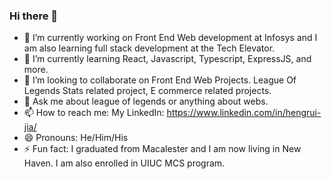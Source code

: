 ### Hi there 👋


- 🔭 I’m currently working on Front End Web development at Infosys and I am also learning full stack development at the Tech Elevator.
- 🌱 I’m currently learning React, Javascript, Typescript, ExpressJS, and more.
- 👯 I’m looking to collaborate on Front End Web Projects. League Of Legends Stats related project, E commerce related projects.
- 💬 Ask me about league of legends or anything about webs.
- 📫 How to reach me: My LinkedIn: https://www.linkedin.com/in/hengrui-jia/
- 😄 Pronouns: He/Him/His
- ⚡ Fun fact: I graduated from Macalester and I am now living in New Haven. I am also enrolled in UIUC MCS program.

